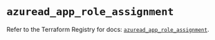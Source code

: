 # `azuread_app_role_assignment`

Refer to the Terraform Registry for docs: [`azuread_app_role_assignment`](https://registry.terraform.io/providers/hashicorp/azuread/2.49.0/docs/resources/app_role_assignment).

